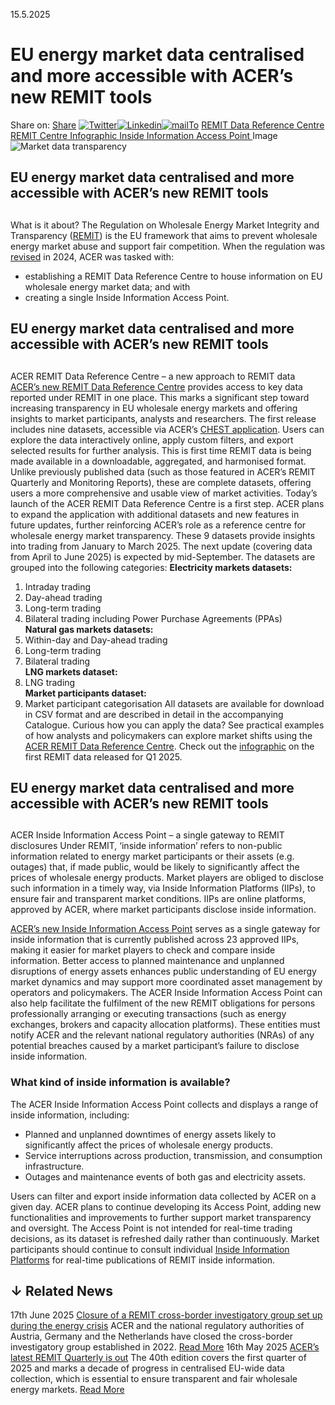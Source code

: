 15.5.2025
# EU energy market data centralised and more accessible with ACER’s new REMIT tools
Share on: [Share](https://www.addtoany.com/share#url=https%3A%2F%2Fwww.acer.europa.eu%2Fnews%2Feu-energy-market-data-centralised-and-more-accessible-acers-new-remit-tools&title=EU%20energy%20market%20data%20centralised%20and%20more%20accessible%20with%20ACER%E2%80%99s%20new%20REMIT%20tools)
[![Twitter](https://www.acer.europa.eu/sites/default/files/bluesky.svg)](https://www.acer.europa.eu/#bluesky)[![Linkedin](https://www.acer.europa.eu/sites/default/files/linkedin.svg)](https://www.acer.europa.eu/#linkedin)[![mailTo](https://www.acer.europa.eu/sites/default/files/copy-url.png)](https://www.acer.europa.eu/#copy_link)
[REMIT Data Reference Centre ](https://aegis.acer.europa.eu/chest/category/56/list)
[REMIT Centre Infographic ](https://www.acer.europa.eu/sites/default/files/REMIT/RDRC/REMIT-Data-Centre-Infographic-2025.pdf)
[Inside Information Access Point ](https://www.acer-remit.eu/portal/inside-information-access)
Image
![Market data transparency](https://www.acer.europa.eu/sites/default/files/styles/main_images_news_and_pages_little_/public/2025-05/Market-data-transparency.jpg?itok=4nknMgvi)
## EU energy market data centralised and more accessible with ACER’s new REMIT tools
## 
What is it about?
The Regulation on Wholesale Energy Market Integrity and Transparency ([REMIT](https://eur-lex.europa.eu/legal-content/EN/TXT/?uri=CELEX%3A32011R1227)) is the EU framework that aims to prevent wholesale energy market abuse and support fair competition. When the regulation was [revised](https://eur-lex.europa.eu/legal-content/EN/TXT/?uri=CELEX%3A32024R1106) in 2024, ACER was tasked with:
  * establishing a REMIT Data Reference Centre to house information on EU wholesale energy market data; and with
  * creating a single Inside Information Access Point. 


## EU energy market data centralised and more accessible with ACER’s new REMIT tools
## 
ACER REMIT Data Reference Centre – a new approach to REMIT data
[ACER’s new REMIT Data Reference Centre](https://aegis.acer.europa.eu/chest/category/56/list) provides access to key data reported under REMIT in one place. This marks a significant step toward increasing transparency in EU wholesale energy markets and offering insights to market participants, analysts and researchers. 
The first release includes nine datasets, accessible via ACER’s [CHEST application](https://aegis.acer.europa.eu/chest/). Users can explore the data interactively online, apply custom filters, and export selected results for further analysis.
This is first time REMIT data is being made available in a downloadable, aggregated, and harmonised format. Unlike previously published data (such as those featured in ACER’s REMIT Quarterly and Monitoring Reports), these are complete datasets, offering users a more comprehensive and usable view of market activities. 
Today’s launch of the ACER REMIT Data Reference Centre is a first step. ACER plans to expand the application with additional datasets and new features in future updates, further reinforcing ACER’s role as a reference centre for wholesale energy market transparency.
These 9 datasets provide insights into trading from January to March 2025. The next update (covering data from April to June 2025) is expected by mid-September. 
The datasets are grouped into the following categories:
**Electricity markets datasets:**  
1. Intraday trading  
2. Day-ahead trading  
3. Long-term trading  
4. Bilateral trading including Power Purchase Agreements (PPAs)  
**Natural gas markets datasets:**  
5. Within-day and Day-ahead trading  
6. Long-term trading  
7. Bilateral trading  
**LNG markets dataset:**  
8. LNG trading  
**Market participants dataset:**  
9. Market participant categorisation
All datasets are available for download in CSV format and are described in detail in the accompanying Catalogue.
Curious how you can apply the data? See practical examples of how analysts and policymakers can explore market shifts using the [ACER REMIT Data Reference Centre](https://www.acer.europa.eu/market-transparency/remit-data-reference-centre). 
Check out the [infographic](https://www.acer.europa.eu/sites/default/files/REMIT/RDRC/REMIT-Data-Centre-Infographic-2025.pdf) on the first REMIT data released for Q1 2025.
## EU energy market data centralised and more accessible with ACER’s new REMIT tools
## 
ACER Inside Information Access Point – a single gateway to REMIT disclosures
Under REMIT, ‘inside information’ refers to non-public information related to energy market participants or their assets (e.g. outages) that, if made public, would be likely to significantly affect the prices of wholesale energy products. Market players are obliged to disclose such information in a timely way, via Inside Information Platforms (IIPs), to ensure fair and transparent market conditions. IIPs are online platforms, approved by ACER, where market participants disclose inside information.   
  
[ACER’s new Inside Information Access Point](https://www.acer-remit.eu/portal/inside-information-access) serves as a single gateway for inside information that is currently published across 23 approved IIPs, making it easier for market players to check and compare inside information. Better access to planned maintenance and unplanned disruptions of energy assets enhances public understanding of EU energy market dynamics and may support more coordinated asset management by operators and policymakers.
The ACER Inside Information Access Point can also help facilitate the fulfilment of the new REMIT obligations for persons professionally arranging or executing transactions (such as energy exchanges, brokers and capacity allocation platforms). These entities must notify ACER and the relevant national regulatory authorities (NRAs) of any potential breaches caused by a market participant’s failure to disclose inside information. 
### **What kind of inside information is available?**
The ACER Inside Information Access Point collects and displays a range of inside information, including:
  * Planned and unplanned downtimes of energy assets likely to significantly affect the prices of wholesale energy products.
  * Service interruptions across production, transmission, and consumption infrastructure.
  * Outages and maintenance events of both gas and electricity assets.


Users can filter and export inside information data collected by ACER on a given day. ACER plans to continue developing its Access Point, adding new functionalities and improvements to further support market transparency and oversight.
The Access Point is not intended for real-time trading decisions, as its dataset is refreshed daily rather than continuously. Market participants should continue to consult individual [Inside Information Platforms](https://www.acer-remit.eu/portal/list-inside-platforms) for real-time publications of REMIT inside information.
## ↓ Related News
17th June 2025 
[Closure of a REMIT cross-border investigatory group set up during the energy crisis](https://www.acer.europa.eu/news/closure-remit-cross-border-investigatory-group-set-during-energy-crisis)
ACER and the national regulatory authorities of Austria, Germany and the Netherlands have closed the cross-border investigatory group established in 2022. 
[Read More](https://www.acer.europa.eu/news/closure-remit-cross-border-investigatory-group-set-during-energy-crisis)
16th May 2025 
[ACER’s latest REMIT Quarterly is out](https://www.acer.europa.eu/news/acers-latest-remit-quarterly-out-6)
The 40th edition covers the first quarter of 2025 and marks a decade of progress in centralised EU-wide data collection, which is essential to ensure transparent and fair wholesale energy markets. 
[Read More](https://www.acer.europa.eu/news/acers-latest-remit-quarterly-out-6)
[](https://www.acer.europa.eu/news/eu-energy-market-data-centralised-and-more-accessible-acers-new-remit-tools)
